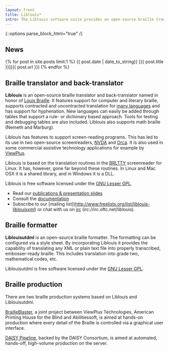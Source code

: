 ```yaml
---
layout: front
title: Liblouis*
intro: The Liblouis software suite provides an open-source braille translator, back-translator and formatter for a large number of languages and braille codes. It is a set of libraries designed for use in any of a number of applications, both free and commercial. It is written in C so that it does not require a runtime environment and hence can be used in applications written in high-level languages such as Java and Python.
---
```


{::options parse_block_html="true" /}

<div class="col-md-12">

## News

{% for post in site.posts limit:1 %}
{{ post.date | date_to_string}} [{{ post.title }}]({{ post.url }})
{% endfor %}

</div>

<div class="col-md-6">

## Braille translator and back-translator

**Liblouis** is an open-source braille translator and back-translator named in honor of [Louis Braille](http://en.wikipedia.org/wiki/Louis_Braille). It features support for computer and literary braille, supports contracted and uncontracted translation for [many languages](https://github.com/liblouis/liblouis/tree/master/tables) and has support for hyphenation. New languages can easily be added through tables that support a rule- or dictionary based approach. Tools for testing and debugging tables are also included. Liblouis also supports math braille (Nemeth and Marburg).

Liblouis has features to support screen-reading programs. This has led to its use in two open-source screenreaders, [NVDA](http://www.nvda-project.org/) and [Orca](http://live.gnome.org/Orca). It is also used in some commercial assistive technology applications for example by [ViewPlus](http://www.viewplus.com).

Liblouis is based on the translation routines in the [BRLTTY](http://mielke.cc/brltty/) screenreader for Linux. It has, however, gone far beyond these routines. In Linux and Mac OSX it is a shared library, and in Windows it is a DLL.

Liblouis is free software licensed under the [GNU Lesser GPL](https://www.gnu.org/licenses/lgpl.html).

* Read our [publications & presentation slides](presentations)
* Consult the [documentation](documentation)
* Subscribe to our [mailing list])http://www.freelists.org/list/liblouis-liblouisxml) or chat with us on [irc](irc://irc.oftc.net/liblouis) (irc://irc.oftc.net/liblouis).

</div>

<div class="col-md-6">

## Braille formatter

**Liblouisutdml** is an open-source braille formatter. The formatting can be configured via a style sheet. By incorporating Liblouis it provides the capability of translating any XML or plain text file into properly transcribed, embosser-ready braille. This includes translation into grade two, mathematical codes, etc.

Liblouisutdml is free software licensed under the [GNU Lesser GPL](https://www.gnu.org/licenses/lgpl.html).

## Braille production

There are two braille production systems based on Liblouis and Liblouisutdml.

[BrailleBlaster](http://www.brailleblaster.org), a joint project between ViewPlus Technologies, American Printing House for the Blind and Abilitiessoft, is aimed at hands-on production where every detail of the Braille is controlled via a graphical user interface.

[DAISY Pipeline](http://www.daisy.org/pipeline2), backed by the DAISY Consortium, is aimed at automated, hands-off, high-volume production on the server.

</div>

